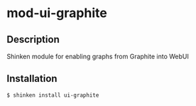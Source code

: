 mod-ui-graphite
===============

Description
-----------
Shinken module for enabling graphs from Graphite into WebUI

Installation
------------
`$ shinken install ui-graphite`